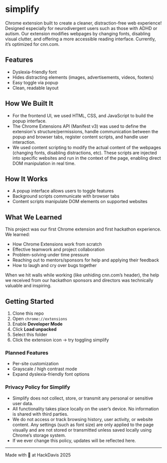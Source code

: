 # simplify 

Chrome extension built to create a cleaner, distraction-free web experience! Designed especially for neurodivergent users such as those with ADHD or autism. Our extension modifies webpages by changing fonts, disabling visual clutter, and offering a more accessible reading interface. Currently, it’s optimized for cnn.com.

## Features
* Dyslexia-friendly font
* Hides distracting elements (images, advertisements, videos, footers)  
* Easy toggle via popup  
* Clean, readable layout  

## How We Built It
* For the frontend UI, we used HTML, CSS, and JavaScript to build the popup interface.
* The Chrome Extensions API (Manifest v3) was used to define the extension's structure/permissions, handle communication between the popup and browser tabs, register content scripts, and handle user interaction.
* We used content scripting to modify the actual content of the webpages (changing fonts, disabling distractions, etc). These scripts are injected into specific websites and run in the context of the page, enabling direct DOM manipulation in real time.

## How It Works
* A popup interface allows users to toggle features
* Background scripts communicate with browser tabs
* Content scripts manipulate DOM elements on supported websites

## What We Learned
This project was our first Chrome extension and first hackathon experience. We learned: 
* How Chrome Extensions work from scratch
* Effective teamwork and project collaboration
* Problem-solving under time pressure
* Reaching out to mentors/sponsors for help and applying their feedback
* How to laugh and cry over bugs together

When we hit walls while working (like unhiding cnn.com’s header), the help we received from our hackathon sponsors and directors was technically valuable and inspiring.

## Getting Started
1. Clone this repo
2. Open `chrome://extensions`
3. Enable **Developer Mode**
4. Click **Load unpacked**
5. Select this folder
6. Click the extension icon → try toggling simplify

### Planned Features
* Per-site customization
* Grayscale / high contrast mode 
* Expand dyslexia-friendly font options


### **Privacy Policy for Simplify**
* Simplify does not collect, store, or transmit any personal or sensitive user data.
* All functionality takes place locally on the user’s device. No information is shared with third parties.
* We do not access or track browsing history, user activity, or website content. Any settings (such as font size) are only applied to the page visually and are not stored or transmitted unless saved locally using Chrome’s storage system.
* If we ever change this policy, updates will be reflected here.

---

Made with 💚 at HackDavis 2025 
